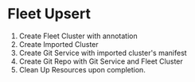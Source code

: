 # Fleet Upsert

1. Create Fleet Cluster with annotation
2. Create Imported Cluster
3. Create Git Service with imported cluster's manifest
4. Create Git Repo with Git Service and Fleet Cluster
5. Clean Up Resources upon completion.
